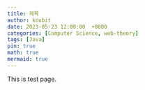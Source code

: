 ```yaml
---
title: 제목
author: koubit
date: 2023-05-23 12:00:00  +0800
categories: [Computer Science, web-theory]
tags: [Java]
pin: true
math: true
mermaid: true
---
```

This is test page.
